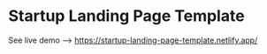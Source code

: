 # Startup Landing Page Template

See live demo --> https://startup-landing-page-template.netlify.app/

